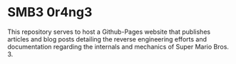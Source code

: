 # SMB3 0r4ng3

This repository serves to host a Github-Pages website that publishes articles and blog posts
detailing the reverse engineering efforts and documentation regarding the internals and
mechanics of Super Mario Bros. 3.
